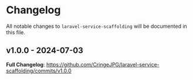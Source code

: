 # Changelog

All notable changes to `laravel-service-scaffolding` will be documented in this file.

## v1.0.0 - 2024-07-03

**Full Changelog**: https://github.com/CringeJPG/laravel-service-scaffolding/commits/v1.0.0
